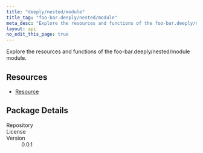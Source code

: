 ```yaml
---
title: "deeply/nested/module"
title_tag: "foo-bar.deeply/nested/module"
meta_desc: "Explore the resources and functions of the foo-bar.deeply/nested/module module."
layout: api
no_edit_this_page: true
---
```


<!-- WARNING: this file was generated by test. -->
<!-- Do not edit by hand unless you're certain you know what you are doing! -->

Explore the resources and functions of the foo-bar.deeply/nested/module module.

<h2 id="resources">Resources</h2>
<ul class="api">
    <li><a href="resource/" title="Resource"><span class="api-symbol api-symbol--resource"></span>Resource</a></li>
</ul>

<h2 id="package-details">Package Details</h2>
<dl class="package-details">
	<dt>Repository</dt>
	<dd><a href=""></a></dd>
	<dt>License</dt>
	<dd></dd>
	<dt>Version</dt>
	<dd>0.0.1</dd>
</dl>

